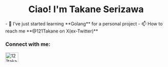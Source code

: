 <h1 align="center">Ciao! I'm Takane Serizawa</h1>
- 🌱 I’ve just started learning **Golang** for a personal project
- 📫 How to reach me **@121Takane on X(ex-Twitter)**

<h3 align="left">Connect with me:</h3>
<p align="left">
<a href="https://twitter.com/121takane" target="blank"><img align="center" src="https://raw.githubusercontent.com/rahuldkjain/github-profile-readme-generator/master/src/images/icons/Social/twitter.svg" alt="121takane" height="30" width="40" /></a>
</p>
